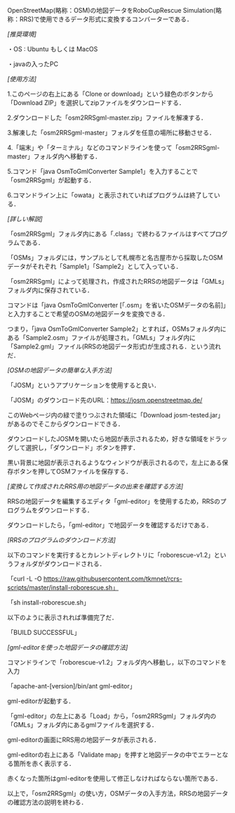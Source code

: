 OpenStreetMap(略称：OSM)の地図データをRoboCupRescue Simulation(略称：RRS)で使用できるデータ形式に変換するコンバーターである．

*[推奨環境]*

・OS : Ubuntu もしくは MacOS

・javaの入ったPC

*[使用方法]*

1.このページの右上にある「Clone or download」という緑色のボタンから「Download ZIP」を選択してzipファイルをダウンロードする．

2.ダウンロードした「osm2RRSgml-master.zip」ファイルを解凍する．

3.解凍した「osm2RRSgml-master」フォルダを任意の場所に移動させる．

4.「端末」や「ターミナル」などのコマンドラインを使って「osm2RRSgml-master」フォルダ内へ移動する．

5.コマンド「java OsmToGmlConverter Sample1」を入力することで「osm2RRSgml」が起動する．

6.コマンドライン上に「owata」と表示されていればプログラムは終了している．

*[詳しい解説]*

「osm2RRSgml」フォルダ内にある「.class」で終わるファイルはすべてプログラムである．

「OSMs」フォルダには，サンプルとして札幌市と名古屋市から採取したOSMデータがそれぞれ「Sample1」「Sample2」として入っている．

「osm2RRSgml」によって処理され，作成されたRRSの地図データは「GMLs」フォルダ内に保存されている．

コマンドは「java OsmToGmlConverter [「.osm」を省いたOSMデータの名前]」と入力することで希望のOSMの地図データを変換できる．

つまり，「java OsmToGmlConverter Sample2」とすれば，OSMsフォルダ内にある「Sample2.osm」ファイルが処理され，「GMLs」フォルダ内に
「Sample2.gml」ファイル(RRSの地図データ形式)が生成される．という流れだ．

*[OSMの地図データの簡単な入手方法]*

「JOSM」というアプリケーションを使用すると良い．

「JOSM」のダウンロード先のURL：https://josm.openstreetmap.de/

このWebページ内の緑で塗りつぶされた領域に「Download josm-tested.jar」があるのでそこからダウンロードできる．

ダウンロードしたJOSMを開いたら地図が表示されるため，好きな領域をドラッグして選択し，「ダウンロード」ボタンを押す．

黒い背景に地図が表示されるようなウィンドウが表示されるので，左上にある保存ボタンを押してOSMファイルを保存する．


*[変換して作成されたRRS用の地図データの出来を確認する方法]*

RRSの地図データを編集するエディタ「gml-editor」を使用するため，RRSのプログラムをダウンロードする．

ダウンロードしたら，「gml-editor」で地図データを確認するだけである．

*[RRSのプログラムのダウンロード方法]*

以下のコマンドを実行するとカレントディレクトリに「roborescue-v1.2」というフォルダがダウンロードされる．

「curl -L -O https://raw.githubusercontent.com/tkmnet/rcrs-scripts/master/install-roborescue.sh」

「sh install-roborescue.sh」

以下のように表示されれば準備完了だ．

「BUILD SUCCESSFUL」

*[gml-editorを使った地図データの確認方法]*

コマンドラインで「roborescue-v1.2」フォルダ内へ移動し，以下のコマンドを入力

「apache-ant-[version]/bin/ant gml-editor」

gml-editorが起動する．

「gml-editor」の左上にある「Load」から，「osm2RRSgml」フォルダ内の「GMLs」フォルダ内にあるgmlファイルを選択する．

gml-editorの画面にRRS用の地図データが表示される．

gml-editorの右上にある「Validate map」を押すと地図データの中でエラーとなる箇所を赤く表示する．

赤くなった箇所はgml-editorを使用して修正しなければならない箇所である．

以上で，「osm2RRSgml」の使い方，OSMデータの入手方法，RRSの地図データの確認方法の説明を終わる．